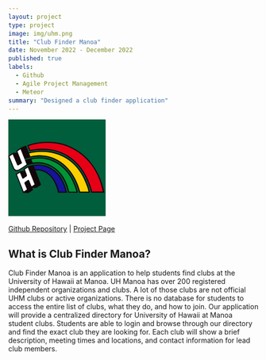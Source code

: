 ```yaml
---
layout: project
type: project
image: img/uhm.png
title: "Club Finder Manoa"
date: November 2022 - December 2022
published: true
labels:
  - Github
  - Agile Project Management
  - Meteor
summary: "Designed a club finder application"
---
```


<img class="img-fluid" src="../img/uhm.png">

<a href="https://github.com/club-finder-manoa/club-finder-manoa">Github Repository</a> | <a href="https://club-finder-manoa.github.io/">Project Page</a>

## What is Club Finder Manoa?

Club Finder Manoa is an application to help students find clubs at the University of Hawaii at Manoa. UH Manoa has over 200 registered independent organizations and clubs. A lot of those clubs are not official UHM clubs or active organizations. There is no database for students to access the entire list of clubs, what they do, and how to join. Our application will provide a centralized directory for University of Hawaii at Manoa student clubs. Students are able to login and browse through our directory and find the exact club they are looking for. Each club will show a brief description, meeting times and locations, and contact information for lead club members.
